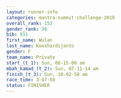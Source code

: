 ```yaml
---
layout: runner-info 
categories: mantra-summit-challenge-2019 
overall_rank: 153
gender_rank: 38
bib: 911
first_name: Wulan
last_name: Koeshardijanto
gender: F
team_name: Private
start_(t_1): Sun, 06-15-00 am
mbah_kamad_(t_2): Sun, 07-11-14 am
finish_(t_3): Sun, 10-02-58 am
race_time: 3-47-58
status: FINISHER
---
```

